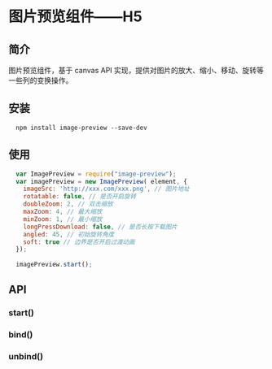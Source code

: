 # 图片预览组件——H5

## 简介

   图片预览组件，基于 canvas API 实现，提供对图片的放大、缩小、移动、旋转等一些列的变换操作。

## 安装

```shell
  npm install image-preview --save-dev
```

## 使用
```javascript
  var ImagePreview = require("image-preview");
  var imagePreview = new ImagePreview( element, {
    imageSrc: 'http://xxx.com/xxx.png', // 图片地址
    rotatable: false, // 是否开启旋转
    doubleZoom: 2, // 双击缩放
    maxZoom: 4, // 最大缩放
    minZoom: 1, // 最小缩放
    longPressDownload: false, // 是否长按下载图片
    angled: 45, // 初始旋转角度
    soft: true // 边界是否开启过渡动画
  });
  
  imagePreview.start();
```

## API

### start()
### bind()
### unbind()
